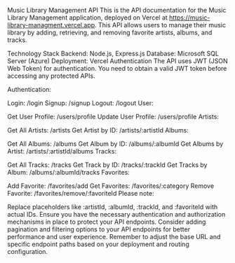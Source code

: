 Music Library Management API
This is the API documentation for the Music Library Management application, deployed on Vercel at https://music-library-managment.vercel.app. This API allows users to manage their music library by adding, retrieving, and removing favorite artists, albums, and tracks.

Technology Stack
Backend: Node.js, Express.js
Database: Microsoft SQL Server (Azure)
Deployment: Vercel
Authentication
The API uses JWT (JSON Web Token) for authentication. You need to obtain a valid JWT token before accessing any protected APIs.


Authentication:

Login: /login
Signup: /signup
Logout: /logout
User:

Get User Profile: /users/profile
Update User Profile: /users/profile
Artists:

Get All Artists: /artists
Get Artist by ID: /artists/:artistId
Albums:

Get All Albums: /albums
Get Album by ID: /albums/:albumId
Get Albums by Artist: /artists/:artistId/albums
Tracks:

Get All Tracks: /tracks
Get Track by ID: /tracks/:trackId
Get Tracks by Album: /albums/:albumId/tracks
Favorites:

Add Favorite: /favorites/add
Get Favorites: /favorites/:category
Remove Favorite: /favorites/remove/:favoriteId
Please note:

Replace placeholders like :artistId, :albumId, :trackId, and :favoriteId with actual IDs.
Ensure you have the necessary authentication and authorization mechanisms in place to protect your API endpoints.
Consider adding pagination and filtering options to your API endpoints for better performance and user experience.
Remember to adjust the base URL and specific endpoint paths based on your deployment and routing configuration.